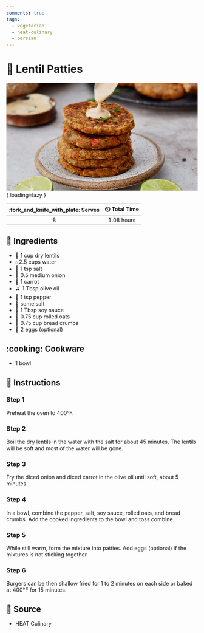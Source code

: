 ```yaml
---
comments: true
tags:
  - vegetarian
  - heat-culinary
  - persian
---
```

# :hamburger: Lentil Patties

![Lentil Patties][1]{ loading=lazy }

| :fork_and_knife_with_plate: Serves | :timer_clock: Total Time |
|:----------------------------------:|:-----------------------: |
| 8 | 1.08 hours |

## :salt: Ingredients

- :ear_of_rice: 1 cup dry lentils
- :droplet: 2.5 cups water
- :salt: 1 tsp salt
- :onion: 0.5 medium onion
- :carrot: 1 carrot
- :olive: 1 Tbsp olive oil
- :salt: 1 tsp pepper
- :salt: some salt
- :sake: 1 Tbsp soy sauce
- :ear_of_rice: 0.75 cup rolled oats
- :bread: 0.75 cup bread crumbs
- :egg: 2 eggs (optional)

## :cooking: Cookware

- 1 bowl

## :pencil: Instructions

### Step 1

Preheat the oven to 400°F.

### Step 2

Boil the dry lentils in the water with the salt for about 45 minutes. The lentils will be soft and most of the water
will be gone.

### Step 3

Fry the diced onion and diced carrot in the olive oil until soft, about 5 minutes.

### Step 4

In a bowl, combine the pepper, salt, soy sauce, rolled oats, and bread crumbs. Add the cooked ingredients to the bowl
and toss combine.

### Step 5

While still warm, form the mixture into patties. Add eggs (optional) if the mixtures is not sticking together.

### Step 6

Burgers can be then shallow fried for 1 to 2 minutes on each side or baked at 400°F for 15 minutes.

## :link: Source

- HEAT Culinary

[1]: <../assets/images/lentil-patties.jpg>
